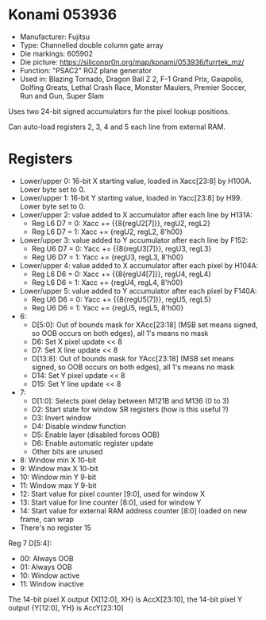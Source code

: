# Konami 053936

 * Manufacturer: Fujitsu
 * Type: Channelled double column gate array
 * Die markings: 605902
 * Die picture: https://siliconpr0n.org/map/konami/053936/furrtek_mz/
 * Function: "PSAC2" ROZ plane generator
 * Used in: Blazing Tornado, Dragon Ball Z 2, F-1 Grand Prix, Gaiapolis, Golfing Greats, Lethal Crash Race, Monster Maulers, Premier Soccer, Run and Gun, Super Slam

Uses two 24-bit signed accumulators for the pixel lookup positions.

Can auto-load registers 2, 3, 4 and 5 each line from external RAM.

# Registers

* Lower/upper 0: 16-bit X starting value, loaded in Xacc[23:8] by H100A. Lower byte set to 0.
* Lower/upper 1: 16-bit Y starting value, loaded in Yacc[23:8] by H99. Lower byte set to 0.
* Lower/upper 2: value added to X accumulator after each line by H131A:
  * Reg L6 D7 = 0: Xacc += {{8{regU2[7]}}, regU2, regL2}
  * Reg L6 D7 = 1: Xacc += {regU2, regL2, 8'h00}
* Lower/upper 3: value added to Y accumulator after each line by F152:
  * Reg U6 D7 = 0: Yacc += {{8{regU3[7]}}, regU3, regL3}
  * Reg U6 D7 = 1: Yacc += {regU3, regL3, 8'h00}
* Lower/upper 4: value added to X accumulator after each pixel by H104A:
  * Reg L6 D6 = 0: Xacc += {{8{regU4[7]}}, regU4, regL4}
  * Reg L6 D6 = 1: Xacc += {regU4, regL4, 8'h00}
* Lower/upper 5: value added to Y accumulator after each pixel by F140A:
  * Reg U6 D6 = 0: Yacc += {{8{regU5[7]}}, regU5, regL5}
  * Reg U6 D6 = 1: Yacc += {regU5, regL5, 8'h00}
* 6:
  * D[5:0]: Out of bounds mask for XAcc[23:18] (MSB set means signed, so OOB occurs on both edges), all 1's means no mask
  * D6: Set X pixel update << 8
  * D7: Set X line update << 8
  * D[13:8]: Out of bounds mask for YAcc[23:18] (MSB set means signed, so OOB occurs on both edges), all 1's means no mask
  * D14: Set Y pixel update << 8
  * D15: Set Y line update << 8
* 7:
  * D[1:0]: Selects pixel delay between M121B and M136 (0 to 3)
  * D2: Start state for window SR registers (how is this useful ?)
  * D3: Invert window
  * D4: Disable window function
  * D5: Enable layer (disabled forces OOB)
  * D6: Enable automatic register update
  * Other bits are unused
* 8: Window min X 10-bit
* 9: Window max X 10-bit
* 10: Window min Y 9-bit
* 11: Window max Y 9-bit
* 12: Start value for pixel counter [9:0], used for window X
* 13: Start value for line counter [8:0], used for window Y
* 14: Start value for external RAM address counter [8:0] loaded on new frame, can wrap
* There's no register 15

Reg 7 D[5:4]:
* 00: Always OOB
* 01: Always OOB
* 10: Window active
* 11: Window inactive

The 14-bit pixel X output {X[12:0], XH} is AccX[23:10], the 14-bit pixel Y output {Y[12:0], YH} is AccY[23:10]
